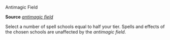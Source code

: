 Antimagic Field

**Source** [_antimagic field_](spells/antimagicField.md#_antimagic-field)

Select a number of spell schools equal to half your tier. Spells and effects of the chosen schools are unaffected by the _antimagic field_.

